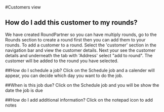 #Customers view
<!-- todo: rewrite content on this page -->
## How do I add this customer to my rounds?
We have created RoundPartner so you can have multiply rounds, go to the Rounds section to create a round first then you can add them to your rounds.
To add a customer to a round. Select the 'customer' section in the navigation bar and view the customer details. Next your see the customer details and underneath the tab with 'Address' select "add to round". 
The customer will be added to the round you have selected.

##How do I schedule a job?
Click on the Schedule job and a calender will appear, you can decide which day you want to do the job.

##When is this job due?
Click on the Schedule job and you will be show the date the job is due

##How do I add additional information?
Click on the notepad icon to add notes